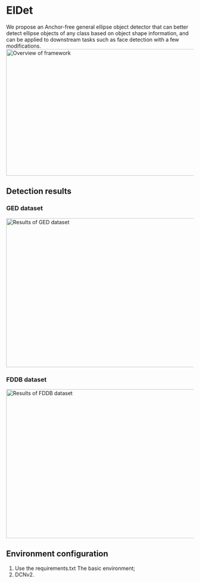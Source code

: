 # ElDet
We propose an Anchor-free general ellipse object detector that can better detect ellipse objects of any class based on object shape information, and can be applied to downstream tasks such as face detection with a few modifications.
<img src="https://user-images.githubusercontent.com/76420705/153814852-4b6d4810-dd49-4c26-b0f5-8e1363d3f32f.png" alt="Overview of framework" width="810" height="340" align="bottom" />

## Detection results
### GED dataset
<img src="https://user-images.githubusercontent.com/76420705/153815397-849209a0-e407-4c18-b42e-e4d23ea6d412.PNG" alt="Results of GED dataset" width="650" height="400" align="bottom" />

### FDDB dataset
<img src="https://user-images.githubusercontent.com/76420705/153815436-7122d9bc-31c7-4af6-9a39-37d3a19f308a.PNG" alt="Results of FDDB dataset" width="550" height="400" align="bottom" />

## Environment configuration
1. Use the requirements.txt The basic environment;
2. DCNv2.
